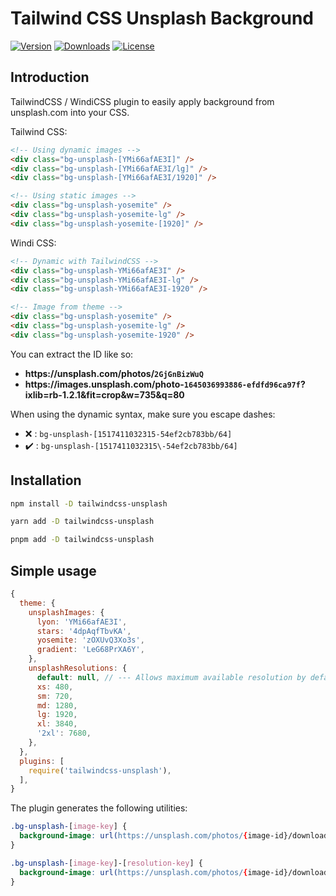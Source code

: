 # Tailwind CSS Unsplash Background

[![Version][npm-version-shield]][npm]
[![Downloads][npm-stats-shield]][npm]
[![License][license-shield]][license]

## Introduction

TailwindCSS / WindiCSS plugin to easily apply background from unsplash.com into your CSS.

Tailwind CSS:
```html
<!-- Using dynamic images -->
<div class="bg-unsplash-[YMi66afAE3I]" />
<div class="bg-unsplash-[YMi66afAE3I/lg]" />
<div class="bg-unsplash-[YMi66afAE3I/1920]" />

<!-- Using static images --> 
<div class="bg-unsplash-yosemite" />
<div class="bg-unsplash-yosemite-lg" />
<div class="bg-unsplash-yosemite-[1920]" />
```

Windi CSS:
```html
<!-- Dynamic with TailwindCSS -->
<div class="bg-unsplash-YMi66afAE3I" />
<div class="bg-unsplash-YMi66afAE3I-lg" />
<div class="bg-unsplash-YMi66afAE3I-1920" />

<!-- Image from theme --> 
<div class="bg-unsplash-yosemite" />
<div class="bg-unsplash-yosemite-lg" />
<div class="bg-unsplash-yosemite-1920" />
```

You can extract the ID like so:

- <b>ht<span>tps://unsplash.com/photos/`2GjGnBizWuQ`</b>
- <b>ht<span>tps://images.unsplash.com/photo-`1645036993886-efdfd96ca97f`?ixlib=rb-1.2.1&fit=crop&w=735&q=80</b>

When using the dynamic syntax, make sure you escape dashes:
- ❌ : `bg-unsplash-[1517411032315-54ef2cb783bb/64]`
- ✔️ : `bg-unsplash-[1517411032315\-54ef2cb783bb/64]`

## Installation

```bash
npm install -D tailwindcss-unsplash
```

```bash
yarn add -D tailwindcss-unsplash
```

```bash
pnpm add -D tailwindcss-unsplash
```

## Simple usage

```js
{
  theme: {
    unsplashImages: {
      lyon: 'YMi66afAE3I',
      stars: '4dpAqfTbvKA',
      yosemite: 'zOXUvQ3Xo3s',
      gradient: 'LeG68PrXA6Y',
    },
    unsplashResolutions: {
      default: null, // --- Allows maximum available resolution by default.
      xs: 480,
      sm: 720,
      md: 1280,
      lg: 1920,
      xl: 3840,
      '2xl': 7680,
    },
  },
  plugins: [
    require('tailwindcss-unsplash'),
  ],
}
```

The plugin generates the following utilities:

```css
.bg-unsplash-[image-key] {
  background-image: url(https://unsplash.com/photos/{image-id}/download;
}

.bg-unsplash-[image-key]-[resolution-key] {
  background-image: url(https://unsplash.com/photos/{image-id}/download?w={resolution};
}
```

[npm]: https://www.npmjs.com/package/tailwindcss-unsplash
[npm-version-shield]: https://img.shields.io/npm/v/tailwindcss-unsplash.svg?style=flat-square
[npm-stats-shield]: https://img.shields.io/npm/dt/tailwindcss-unsplash.svg?style=flat-square
[license]: ./LICENSE
[license-shield]: https://img.shields.io/npm/l/tailwindcss-unsplash.svg?style=flat-square
